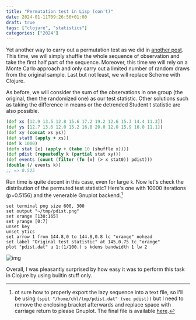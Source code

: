 ```yaml
---
title: "Permutation test in Lisp (con't)"
date: 2024-01-11T09:26:56+01:00
draft: true
tags: ["clojure", "statistics"]
categories: ["2024"]
---
```


Yet another way to carry out a permutation test as we did in [another post](/post/permutation-test-in-lisp). This time, we will simply shuffle the whole sequence of observation and take the first half part of the sequence. Moreover, this time we will rely on a Monte Carlo approach and only carry out a limited number of random draws from the original sample. Last but not least, we will replace Scheme with Clojure.

As before, we will consider the sum of the observations in one group (the original, then the randomized one) as our test statistic. Other solutions such as taking the difference in means or the detrended Student t statistic are also possible.

```clojure
(def xs [12.9 13.5 12.8 15.6 17.2 19.2 12.6 15.3 14.4 11.3])
(def ys [12.7 13.6 12.0 15.2 16.8 20.0 12.0 15.9 16.0 11.1])
(def xy (concat xs ys))
(def stat0 (apply + xs))
(def k 1000)
(defn stat [x] (apply + (take 10 (shuffle x))))
(def pdist (repeatedly k (partial stat xy)))
(def events (count (filter (fn [x] (> x stat0)) pdist)))
(double (/ events k))
;; => 0.525
```

Run time is quite decent in this case, even for large `k`. Now let's check the distribution of the permuted test statistic? Here's one with 10000 iterations (p=0.5156) and the venerable Gnuplot backend.[^1]

```shell
set terminal png size 600, 300
set output "~/tmp/pdist.png"
set xrange [130:165]
set yrange [0:7]
unset key
unset ytics
set arrow 1 from 144.8,0 to 144.8,0.8 lc "orange" nohead
set label "Original test statistic" at 145,0.75 tc "orange"
plot "pdist.dat" u 1:(1/100.) s kdens bandwidth 1 lw 2
```

![img](/img/pdist.png)

Overall, I was pleasantly surprised by how easy it was to perform this task in Clojure by using builtin stuff only.

[^1]: ot sure how to properly export the lazy sequence into a text file, so I'll be using `(spit "/home/chl/tmp/pdist.dat" (vec pdist))` but I need to remove the enclosing bracket afterwards and replace space with carriage return to please Gnuplot. The final file is available [here](/pub/pdist.dat).
